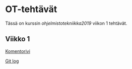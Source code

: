 # OT-tehtävät

Tässä on kurssin _ohjelmistotekniikka2019_ viikon 1 tehtävät.

## Viikko 1

[Komentorivi](https://github.com/uradora/ot-harjoitusty-/blob/master/laskarit/viikko1/komentorivi.txt)

[Git log](https://github.com/uradora/ot-harjoitusty-/blob/master/laskarit/viikko1/gitlog.txt)
